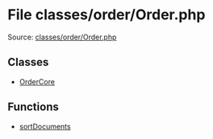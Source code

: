 File classes/order/Order.php
=========

Source: [classes/order/Order.php](https://github.com/PrestaShop/PrestaShop/blob/1.6.0.2/classes/order/Order.php)


Classes
-------

* [OrderCore](class.OrderCore.md)

Functions
---------

* [sortDocuments](function.sortDocuments.md)
